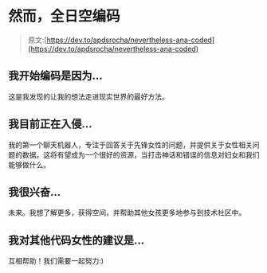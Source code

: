 # 然而，全日空编码

> 原文:[https://dev.to/apdsrocha/nevertheless-ana-coded](https://dev.to/apdsrocha/nevertheless-ana-coded)

## 我开始编码是因为...

这是我发现的让我的想法走进现实世界的最好方法。

## 我目前正在入侵...

我的第一个聊天机器人，专注于回答关于先锋女性的问题，并提供关于女性相关问题的数据。这将有望成为一个很好的资源，当打击神话和错误的信息对妇女和我们能够做什么。

## 我很兴奋...

未来。我想了解更多，获得空间，并帮助其他女孩更多地参与到技术社区中。

## 我对其他代码女性的建议是...

互相帮助！我们需要一起努力:)